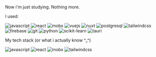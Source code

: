 Now i'm just studying. Nothing more.

I used:
<p>
  <img alt='javascript' src="https://img.shields.io/badge/JavaScript-F7DF1E?logo=javascript&logoColor=000&style=flat" alt="JavaScript Badge">
  <img alt='react' src='https://img.shields.io/badge/React-61DAFB?logo=react&logoColor=000&style=flat'>
  <img alt='mobx' src="https://img.shields.io/badge/MobX-F95?logo=mobx&logoColor=fff&style=flat" alt="MobX Badge">  
  <img alt='vuejs' src="https://img.shields.io/badge/Vue.js-4FC08D?logo=vuedotjs&logoColor=fff&style=flat" alt="Vue.js Badge">
  <img alt='nuxt' src="https://img.shields.io/badge/Nuxt.js-00DC82?logo=nuxtdotjs&logoColor=fff&style=flat" alt="Nuxt.js Badge">
  <img alt='postgresql' src='https://img.shields.io/badge/PostgreSQL-4169E1?logo=postgresql&logoColor=fff&style=flat'>  
  <img alt='tailwindcss' src="https://img.shields.io/badge/Tailwind%20CSS-06B6D4?logo=tailwindcss&logoColor=fff&style=flat" alt="Tailwind CSS Badge">
  <img alt='firebase' src="https://img.shields.io/badge/Firebase-FFCA28?logo=firebase&logoColor=000&style=flat" alt="Firebase Badge">
  <img alt='git' src="https://img.shields.io/badge/Git-F05032?logo=git&logoColor=fff&style=flat" alt="Git Badge">
  <img alt='python' src="https://img.shields.io/badge/Python-3776AB?logo=python&logoColor=fff&style=flat" alt="Python Badge">
  <img alt='scikit-learn' src="https://img.shields.io/badge/scikit--learn-F7931E?logo=scikitlearn&logoColor=fff&style=flat" alt="scikit-learn Badge">
  <img alt='tauri' src="https://img.shields.io/badge/Tauri-FFC131?logo=tauri&logoColor=000&style=flat" alt="Tauri Badge">
</p>

My tech stack (or what i actually know ^_^)
<p>
  <img alt='javascript' src="https://img.shields.io/badge/JavaScript-F7DF1E?logo=javascript&logoColor=000&style=flat" alt="JavaScript Badge">
  <img alt='react' src='https://img.shields.io/badge/React-61DAFB?logo=react&logoColor=000&style=flat'>
  <img alt='mobx' src="https://img.shields.io/badge/MobX-F95?logo=mobx&logoColor=fff&style=flat" alt="MobX Badge">  
  <img alt='tailwindcss' src="https://img.shields.io/badge/Tailwind%20CSS-06B6D4?logo=tailwindcss&logoColor=fff&style=flat" alt="Tailwind CSS Badge">
</p>
